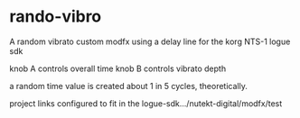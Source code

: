 # rando-vibro
A random vibrato custom modfx using a delay line for the korg NTS-1 logue sdk

knob A controls overall time
knob B controls vibrato depth

a random time value is created about 1 in 5 cycles, theoretically.

project links configured to fit in the logue-sdk.../nutekt-digital/modfx/test
